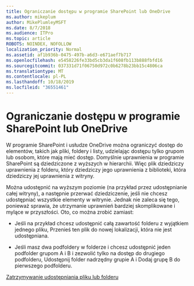 ```yaml
---
title: Ograniczanie dostępu w programie SharePoint lub OneDrive
ms.author: mikeplum
author: MikePlumleyMSFT
ms.date: 8/7/2018
ms.audience: ITPro
ms.topic: article
ROBOTS: NOINDEX, NOFOLLOW
localization_priority: Normal
ms.assetid: af1b936b-0475-497b-a6d3-e671aef7b717
ms.openlocfilehash: e5458226fe33bd5cb3da1f608fb113b888fbfd16
ms.sourcegitcommit: 037331d71f06750d972c0b6278b23bb15c4806ca
ms.translationtype: MT
ms.contentlocale: pl-PL
ms.lasthandoff: 10/18/2019
ms.locfileid: "36551461"
---
```

# <a name="restrict-access-in-sharepoint-or-onedrive"></a>Ograniczanie dostępu w programie SharePoint lub OneDrive

W programie SharePoint i usłudze OneDrive można ograniczyć dostęp do elementów, takich jak pliki, foldery i listy, udzielając dostępu tylko grupom lub osobom, które mają mieć dostęp. Domyślnie uprawnienia w programie SharePoint są dziedziczone z wyższych w hierarchii. Więc plik dziedziczy uprawnienia z folderu, który dziedziczy jego uprawnienia z biblioteki, która dziedziczy jej uprawnienia z witryny.
  
Można udostępnić na wyższym poziomie (na przykład przez udostępnianie całej witryny), a następnie przerwać dziedziczenie, jeśli nie chcesz udostępniać wszystkie elementy w witrynie. Jednak nie zaleca się tego, ponieważ sprawia, że utrzymanie uprawnień bardziej skomplikowane i mylące w przyszłości. Oto, co można zrobić zamiast:
  
- Jeśli na przykład chcesz udostępnić całą zawartość folderu z wyjątkiem jednego pliku, Przenieś ten plik do nowej lokalizacji, która nie jest udostępniana.
    
- Jeśli masz dwa podfoldery w folderze i chcesz udostępnić jeden podfolder grupom A i B i zezwolić tylko na dostęp do drugiego podfolderu, Udostępnij folder nadrzędny grupie A i Dodaj grupę B do pierwszego podfolderu.
    
[Zatrzymywanie udostępniania pliku lub folderu](https://go.microsoft.com/fwlink/?linkid=2008861)
  

